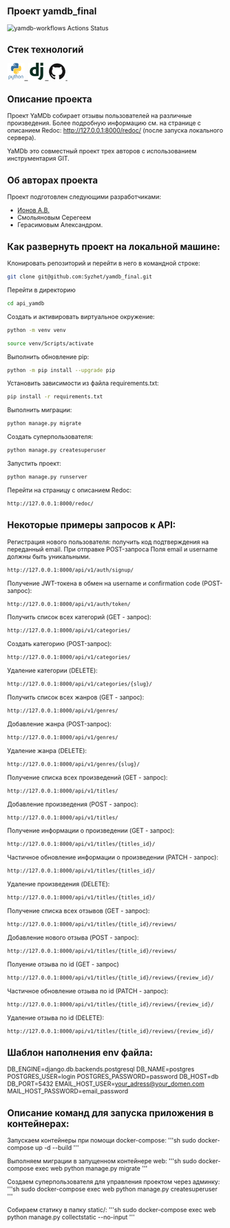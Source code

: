 ## Проект yamdb_final

![yamdb-workflows Actions Status](https://github.com/Syzhet/yamdb_final/blob/master/.github/workflows/yamdb_workflow.yml/badge.svg)

## Стек технологий 

<div>
  <a href="https://www.python.org/">
    <img src="https://github.com/devicons/devicon/blob/master/icons/python/python-original-wordmark.svg" title="Python" alt="Python" width="40" height="40"/>&nbsp;
  </a>
  <a href="https://www.djangoproject.com/">
    <img src="https://github.com/devicons/devicon/blob/master/icons/django/django-plain.svg" title="Django" alt="Django" width="40" height="40"/>&nbsp;
  </a>
  <a href="https://github.com/">
    <img src="https://github.com/devicons/devicon/blob/master/icons/github/github-original.svg" title="GitHub" alt="GitHub" width="40" height="40"/>&nbsp;
  </a>
</div>

## Описание проекта

Проект YaMDb собирает отзывы пользователей на различные произведения. Более подробную информацию см. на странице с
описанием Redoc: http://127.0.0.1:8000/redoc/
(после запуска локального сервера).

YaMDb это совместный проект трех авторов с использованием инструментария GIT.

## Об авторах проекта

Проект подготовлен следующими разработчиками:
- [Ионов А.В.](https://github.com/Syzhet)
- Смольяновым Серегеем
- Герасимовым Александром.

## Как развернуть проект на локальной машине:

Клонировать репозиторий и перейти в него в командной строке:
```sh
git clone git@github.com:Syzhet/yamdb_final.git
```

Перейти в директорию
```sh
cd api_yamdb
```

Создать и активировать виртуальное окружение:
```sh
python -m venv venv
```
```sh
source venv/Scripts/activate
```

Выполнить обновление pip:
```sh
python -m pip install --upgrade pip
```

Установить зависимости из файла requirements.txt:
```sh
pip install -r requirements.txt
```

Выполнить миграции:
```sh
python manage.py migrate
```

Создать суперпользователя:
```sh
python manage.py createsuperuser
```

Запустить проект:
```sh
python manage.py runserver
```

Перейти на страницу с описанием Redoc:
```sh
http://127.0.0.1:8000/redoc/
```

## Некоторые примеры запросов к API:

Регистрация нового пользователя: получить код подтверждения на переданный email. При отправке POST-запроса Поля email и
username должны быть уникальными.
```sh
http://127.0.0.1:8000/api/v1/auth/signup/
```

Получение JWT-токена в обмен на username и confirmation code (POST-запрос):
```sh
http://127.0.0.1:8000/api/v1/auth/token/
```

Получить список всех категорий (GET - запрос):
```sh
http://127.0.0.1:8000/api/v1/categories/
```

Создать категорию (POST-запрос):
```sh
http://127.0.0.1:8000/api/v1/categories/
```

Удаление категории (DELETE):
```sh
http://127.0.0.1:8000/api/v1/categories/{slug}/
```

Получить список всех жанров (GET - запрос):
```sh
http://127.0.0.1:8000/api/v1/genres/
```

Добавление жанра (POST-запрос):
```sh
http://127.0.0.1:8000/api/v1/genres/
```

Удаление жанра (DELETE):
```sh
http://127.0.0.1:8000/api/v1/genres/{slug}/
```

Получение списка всех произведений (GET - запрос):
```sh
http://127.0.0.1:8000/api/v1/titles/
```

Добавление произведения (POST - запрос):
```sh
http://127.0.0.1:8000/api/v1/titles/
```

Получение информации о произведении (GET - запрос):
```sh
http://127.0.0.1:8000/api/v1/titles/{titles_id}/
```

Частичное обновление информации о произведении (PATCH - запрос):
```sh
http://127.0.0.1:8000/api/v1/titles/{titles_id}/
```

Удаление произведения (DELETE):
```sh
http://127.0.0.1:8000/api/v1/titles/{titles_id}/
```

Получение списка всех отзывов (GET - запрос):
```sh
http://127.0.0.1:8000/api/v1/titles/{title_id}/reviews/
```

Добавление нового отзыва (POST - запрос):
```sh
http://127.0.0.1:8000/api/v1/titles/{title_id}/reviews/
```

Полуение отзыва по id (GET - запрос)
```sh
http://127.0.0.1:8000/api/v1/titles/{title_id}/reviews/{review_id}/
```

Частичное обновление отзыва по id (PATCH - запрос):
```sh
http://127.0.0.1:8000/api/v1/titles/{title_id}/reviews/{review_id}/
```
Удаление отзыва по id (DELETE):
```sh
http://127.0.0.1:8000/api/v1/titles/{title_id}/reviews/{review_id}/
```

## Шаблон наполнения env файла:

DB_ENGINE=django.db.backends.postgresql
DB_NAME=postgres
POSTGRES_USER=login
POSTGRES_PASSWORD=password
DB_HOST=db
DB_PORT=5432
EMAIL_HOST_USER=your_adress@your_domen.com
MAIL_HOST_PASSWORD=email_password

## Описание команд для запуска приложения в контейнерах:

Запускаем контейнеры при помощи docker-compose:
'''sh
sudo docker-compose up -d --build
'''

Выполняем миграции в запущенном контейнере web:
'''sh
sudo docker-compose exec web python manage.py migrate
'''

Создаем суперпользователя для управления проектом через админку:
'''sh
sudo docker-compose exec web python manage.py createsuperuser
'''

Собираем статику в папку static/:
'''sh
sudo docker-compose exec web python manage.py collectstatic --no-input
'''